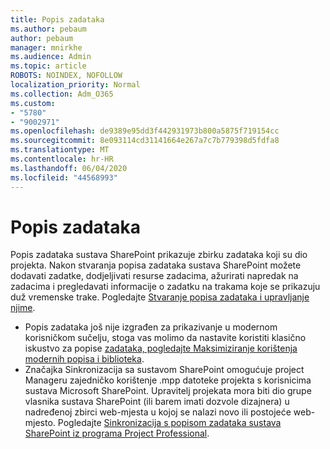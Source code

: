 ```yaml
---
title: Popis zadataka
ms.author: pebaum
author: pebaum
manager: mnirkhe
ms.audience: Admin
ms.topic: article
ROBOTS: NOINDEX, NOFOLLOW
localization_priority: Normal
ms.collection: Adm_O365
ms.custom:
- "5780"
- "9002971"
ms.openlocfilehash: de9389e95dd3f442931973b800a5875f719154cc
ms.sourcegitcommit: 8e093114cd31141664e267a7c7b779398d5fdfa8
ms.translationtype: MT
ms.contentlocale: hr-HR
ms.lasthandoff: 06/04/2020
ms.locfileid: "44568993"
---
```

# <a name="task-list"></a>Popis zadataka

Popis zadataka sustava SharePoint prikazuje zbirku zadataka koji su dio projekta. Nakon stvaranja popisa zadataka sustava SharePoint možete dodavati zadatke, dodjeljivati resurse zadacima, ažurirati napredak na zadacima i pregledavati informacije o zadatku na trakama koje se prikazuju duž vremenske trake. Pogledajte [Stvaranje popisa zadataka i upravljanje njime](https://support.microsoft.com/office/466ad207-46fd-4c77-9af1-41bc23cec21a).  

-   Popis zadataka još nije izgrađen za prikazivanje u modernom korisničkom sučelju, stoga vas molimo da nastavite koristiti klasično iskustvo za popise [zadataka, pogledajte Maksimiziranje korištenja modernih popisa i biblioteka](https://docs.microsoft.com/sharepoint/dev/transform/modernize-userinterface-lists-and-libraries).
-   Značajka Sinkronizacija sa sustavom SharePoint omogućuje project Manageru zajedničko korištenje .mpp datoteke projekta s korisnicima sustava Microsoft SharePoint. Upravitelj projekata mora biti dio grupe vlasnika sustava SharePoint (ili barem imati dozvole dizajnera) u nadređenoj zbirci web-mjesta u kojoj se nalazi novo ili postojeće web-mjesto. Pogledajte [Sinkronizacija s popisom zadataka sustava SharePoint iz programa Project Professional](https://docs.microsoft.com/office/troubleshoot/project/sync-with-tasks-from-project).